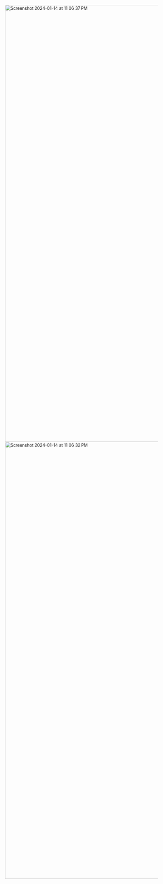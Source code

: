 <img width="1440" alt="Screenshot 2024-01-14 at 11 06 37 PM" src="https://github.com/ravikr-opnsrc/goal-tracking-app/assets/135989427/88fffa10-3c7e-4495-a4d7-29b22bd12bbe">
<img width="1440" alt="Screenshot 2024-01-14 at 11 06 32 PM" src="https://github.com/ravikr-opnsrc/goal-tracking-app/assets/135989427/db978eeb-719f-42d7-b5ba-663c615b9fdb">
